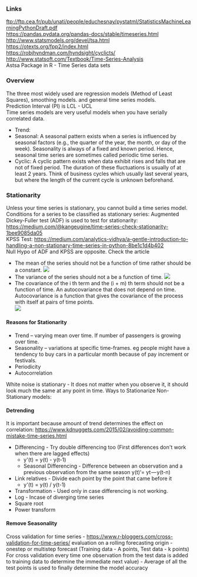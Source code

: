 ### Links
ftp://ftp.cea.fr/pub/unati/people/educhesnay/pystatml/StatisticsMachineLearningPythonDraft.pdf <br/>
https://pandas.pydata.org/pandas-docs/stable/timeseries.html <br/>
http://www.statsmodels.org/devel/tsa.html <br/>
https://otexts.org/fpp2/index.html <br/>
https://robjhyndman.com/hyndsight/cyclicts/ <br/>
http://www.statsoft.com/Textbook/Time-Series-Analysis <br/>
Astsa Package in R - Time Series data sets

### Overview
The three most widely used are regression models (Method of Least Squares), smoothing models. and general time series models. <br/>
Prediction Interval (PI) is LCL - UCL <br/>
Time series models are very useful models when you have serially correlated data. 
* Trend:
* Seasonal: A seasonal pattern exists when a series is influenced by seasonal factors (e.g., the quarter of the year, the month, or day of the week). Seasonality is always of a fixed and known period. Hence, seasonal time series are sometimes called periodic time series.
* Cyclic: A cyclic pattern exists when data exhibit rises and falls that are not of fixed period. The duration of these fluctuations is usually of at least 2 years. Think of business cycles which usually last several years, but where the length of the current cycle is unknown beforehand.

### Stationarity
Unless your time series is stationary, you cannot build a time series model. <br/>
Conditions for a series to be classified as stationary series:
Augmented Dickey-Fuller test (ADF) is used to test for stationarity: https://medium.com/@kangeugine/time-series-check-stationarity-1bee9085da05 <br/>
KPSS Test: https://medium.com/analytics-vidhya/a-gentle-introduction-to-handling-a-non-stationary-time-series-in-python-8be1c1d4b402 <br/>
Null Hypo of ADF and KPSS are opposite. Check the article
* The mean of the series should not be a function of time rather should be a constant. 
![](https://www.analyticsvidhya.com/wp-content/uploads/2015/02/Mean_nonstationary.png)
* The variance of the series should not a be a function of time.
![](https://www.analyticsvidhya.com/wp-content/uploads/2015/02/Var_nonstationary.png)
* The covariance of the i th term and the (i + m) th term should not be a function of time. An autocovariance that does not depend on time. Autocovariance is a function that gives the covariance of the process with itself at pairs of time points. <br/>
![](https://www.analyticsvidhya.com/wp-content/uploads/2015/02/Cov_nonstationary.png)

#### Reasons for Stationarity
* Trend – varying mean over time. If number of passengers is growing over time.
* Seasonality – variations at specific time-frames. eg people might have a tendency to buy cars in a particular
month because of pay increment or festivals.
* Periodicity
* Autocorrelation 

White noise is stationary - It does not matter when you observe it, it should look much the same at any point in time.
Ways to Stationarize Non-Stationary models:
#### Detrending
It is important because amount of trend determines the effect on correlation: https://www.kdnuggets.com/2015/02/avoiding-common-mistake-time-series.html <br/>
* Differencing - Try double differencing too (First differences don't work when there are lagged effects)
  * y'(t) = y(t) - y(t-1)
  * Seasonal Differencing - Difference between an observation and a previous observation from the same season y(t)‘= yt — y(t-n)
* Link relatives - Divide each point by the point that came before it
  * y'(t) = y(t) / y(t-1)
* Transformation - Used only in case differencing is not working.
 * Log - Incase of diverging time series
 * Square root
 * Power transform
 
#### Remove Seasonality

  
  

Cross validation for time series - https://www.r-bloggers.com/cross-validation-for-time-series/  evaluation on a rolling forecasting origin - onestep or multistep forecast (Training data - A points, Test data - k points) For cross validation every time one observation from the test data is added to training data to determine the immediate next value) - Average of all the test points is used to finally determine the model accuracy


